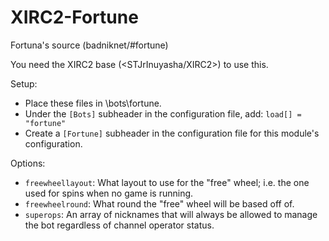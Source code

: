 XIRC2-Fortune
=============

Fortuna's source (badniknet/#fortune)

You need the XIRC2 base (<STJrInuyasha/XIRC2>) to use this.

Setup:
* Place these files in \bots\fortune\.
* Under the `[Bots]` subheader in the configuration file, add: `load[] = "fortune"`
* Create a `[Fortune]` subheader in the configuration file for this module's configuration.

Options:
* `freewheellayout`: What layout to use for the "free" wheel; i.e. the one used for spins when no game is running. 
* `freewheelround`: What round the "free" wheel will be based off of.
* `superops`: An array of nicknames that will always be allowed to manage the bot regardless of channel operator status.
